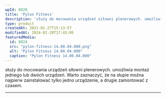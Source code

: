 ```yaml
---
wpId: 8820
title: 'Pylon Fitness'
description: 'służy do mocowania urządzeń siłowni plenerowych. umożliwia montaż jednego lub dwóch urządzeń. Warto zaznaczyć, że na słupie można najpierw zainstalować tylko jedno urządzenie, a drugie zamontować z czasem.'
type: product
createdAt: 2021-01-27T15:13:57
modifiedAt: 2024-02-29T17:43:05
featuredMedia:
  id: 8824
  src: "pylon-fitness-14.00.04.000.png"
  alt: "Pylon Fitness 14.00.04.000"
  caption: "Pylon Fitness 14.00.04.000"
---
```



służy do mocowania urządzeń siłowni plenerowych. umożliwia montaż jednego lub dwóch urządzeń. Warto zaznaczyć, że na słupie można najpierw zainstalować tylko jedno urządzenie, a drugie zamontować z czasem.

* * *